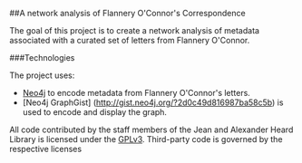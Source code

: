 ##A network analysis of Flannery O'Connor's Correspondence</h2>

The goal of this project is to create a network analysis of metadata associated with a curated set of letters from Flannery O'Connor.

###Technologies

The project uses:
* [Neo4j](www.neo4j.com) to encode metadata from Flannery O'Connor's letters.
* [Neo4j GraphGist] (http://gist.neo4j.org/?2d0c49d816987ba58c5b) is used to encode and display the graph.

All code contributed by the staff members of the Jean and Alexander Heard Library is licensed under the [GPLv3](http://www.gnu.org/copyleft/gpl.html). Third-party code is governed by the respective licenses

